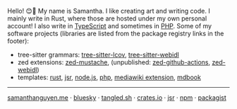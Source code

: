 Hello! 😊👋 My name is Samantha. I like creating art and writing code. I mainly write in Rust, where those are hosted under my own personal account! I also write in [TypeScript](https://github.com/nc-js) and sometimes in [PHP](https://github.com/php-lights). Some of my software projects (libraries are listed from the package registry links in the footer):
  * tree-sitter grammars: [tree-sitter-lcov](https://github.com/neoncitylights/tree-sitter-lcov), [tree-sitter-webidl](https://github.com/neoncitylights/tree-sitter-webidl)
  * zed extensions: [zed-mustache](https://github.com/neoncitylights/zed-mustache), (unpublished: [zed-github-actions](https://github.com/neoncitylights/zed-github-actions), [zed-webidl](https://github.com/neoncitylights/zed-webidl))
  * templates: [rust](https://github.com/neoncitylights/rust), [jsr](https://github.com/neoncitylights/jsr), [node.js](https://github.com/neoncitylights/node), [php](https://github.com/php-lights/php), [mediawiki extension](https://github.com/php-lights/mediawiki-extension), [mdbook](https://github.com/neoncitylights/mdbook)

----
<a href="https://samanthanguyen.me">samanthanguyen.me</a> · <a href="https://bsky.app/profile/samanthanguyen.me">bluesky</a> · <a href="https://tangled.sh/@samanthanguyen.me">tangled.sh</a> · <a href="https://crates.io/users/neoncitylights">crates.io</a> · <a href="https://jsr.io/@nc">jsr</a> · <a href="https://www.npmjs.com/~neoncitylights">npm</a> · <a href="https://packagist.org/users/neoncitylights/packages/">packagist</a>
